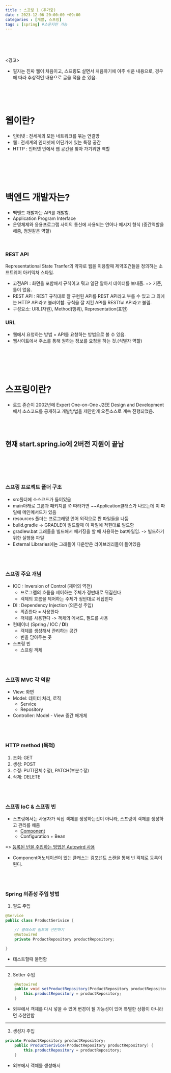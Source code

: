 ```yaml
---
title : 스프링 1 (추가중)
date : 2023-12-06 20:00:00 +09:00
categories : [개발, 스프링]
tags : [spring] #소문자만 가능
---
```


<br> <br> <br>

<경고>
- 필자는 진짜 웹이 처음이고, 스프링도 살면서 처음하기에
아주 쉬운 내용으로, 경우에 따라 추상적인 내용으로 글을 적을 순 있음.


<br> <br> <br>

# 웹이란?

- 인터넷 : 전세계의 모든 네트워크를 묶는 연결망
- 웹 : 전세계의 인터넷에 어딘가에 있는 특정 공간
- HTTP : 인터넷 안에서 웹 공간을 찾아 가기위한 역할

<br> <br> <br> <br>

# 백엔드 개발자는?

- 백엔드 개발자는 API를 개발함.
- Application Program Interface
- 운영체제와 응용프로그램 사이의 통신에 사용되는 언어나 메시지 형식 (중간역할을 해줌, 점원같은 역할)

<br>

### REST API
Representational State Tranfer의 약자로 웹을 이용할때 제약조건들을 정의하는 소프트웨어 아키텍처 스타일.
- 고전API : 화면을 포함해서 규칙이고 뭐고 일단 알아서 데이터를 보내줌. => 기준, 틀이 없음.
- REST API : REST 규칙대로 잘 구현된 API를 REST API라고 부를 수 있고 그 외에는 HTTP API라고 불러야함.
규칙을 잘 지킨 API를 RESTful API라고 불림.
- 구성요소: URL(자원), Method(행위), Representation(표현)

### URL
- 웹에서 요청하는 방법 = API를 요청하는 방법으로 볼 수 있음.
- 웹사이트에서 주소를 통해 원하는 정보를 요청을 하는 것.(식별자 역할)

<br> <br> <br> <br>

# 스프링이란?

- 로드 존슨이 2002년에 Expert One-on-One J2EE Design and Development에서 소스코드를 공개하고 개발방법을 제안한게 오픈소스로 계속 진행되었음.

<br> <br>

## **현재 start.spring.io에 2버전 지원이 끝남**

<br> <br> <br> <br>


### 스프링 프로젝트 폴더 구조
- src폴더에 소스코드가 들어있음
- main아래로 그룹과 패키지를 쭉 따라가면 ~~Application클래스가 나오는데 이 파일에 메인메서드가 있음
- resources 폴더는 프로그래밍 언어 외적으로 짠 파일들을 나둠
- bulid.gradle -> GRADLE이 빌드할때 이 파일에 적힌대로 빌드함
- gradlew.bat 그래들을 빌드해서 패키징을 할 때 사용하는 bat파일임. -> 빌드하기 위한 실행용 파일
- External Libraries에는 그래들이 다운받은 라이브러리들이 들어있음

<br> <br>

### 스프링 주요 개념
- IOC : Inversion of Control (제어의 역전)
  - 프로그램의 흐름을 제어하는 주체가 정반대로 뒤집힌다
  - 객체의 흐름을 제어하는 주체가 정반대로 뒤집힌다
- DI : Dependency Injection (의존성 주입)
  - 의존한다 = 사용한다
  - 객체를 사용한다 -> 객체의 메서드, 필드를 사용
- 컨테이너 (Spring / IOC / **DI**)
  - 객체를 생성해서 관리하는 공간
  - 빈을 담아두는 곳
- 스프링 빈
  - 스프링 객체

<br><br>


### 스프링 MVC 각 역할
- View: 화면
- Model: 데이터 처리, 로직
  - Service 
  - Repository 
- Controller: Model - View 중간 매개체

<br><br>


### HTTP method (목적)
1. 조회: GET
2. 생성: POST
3. 수정: PUT(전체수정), PATCH(부분수정)
4. 삭제: DELETE

<br><br>

### 스프링 IoC & 스프링 빈
- 스프링에서는 사용자가 직접 객체를 생성하는것이 아니라, 스프링이 객체를 생성하고 관리를 해줌
  - <U>Component</U>
  - Configuration + Bean <br>
  
=> <U>등록된 빈을 주입하는 방법은 Autowird 사용</U>

- Component어노테이션이 있는 클래스는 컴포넌트 스캔을 통해 빈 객체로 등록이 된다.

<br><br>

### Spring 의존성 주입 방법
1. 필드 주입
```java
@Service
public class ProductSerivice {

    // 클래스의 필드에 선언하기 
    @Autowired
    private ProductRepository productRepository;

}
```
- 테스트할때 불편함
---
2. Setter 주입
```java
    @Autowired
    public void setProductRepository(ProductRepository productRepository) {
        this.productRepository = productRepository;
    }
```
- 외부에서 객체를 다시 넣을 수 있어 변경이 될 가능성이 있어 특별한 상황이 아니라면 추천안함
---

3. 생성자 주입
```java
private ProductRepository productRepository;
    public ProductSerivice(ProductRepository productRepository) {
        this.productRepository = productRepository;
    }
```
- 외부에서 객체를 생성해서 